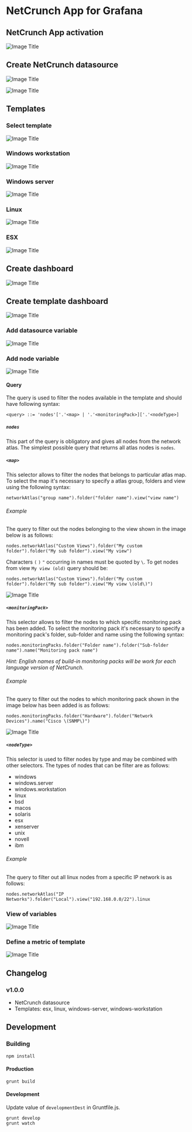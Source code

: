 # NetCrunch App for Grafana

## NetCrunch App activation
![Image Title](https://raw.githubusercontent.com/adremsoft/grafana-netcrunch-plugin/master/doc/movies/activate-netcrunch-plugin.gif)

## Create NetCrunch datasource
![Image Title](https://raw.githubusercontent.com/adremsoft/grafana-netcrunch-plugin/master/doc/movies/create-datasource.gif)

![Image Title](https://raw.githubusercontent.com/adremsoft/grafana-netcrunch-plugin/master/doc/images/datasource-list.jpg)

## Templates

### Select template
![Image Title](https://raw.githubusercontent.com/adremsoft/grafana-netcrunch-plugin/master/doc/movies/select-template.gif)

### Windows workstation
![Image Title](https://raw.githubusercontent.com/adremsoft/grafana-netcrunch-plugin/master/doc/images/windows-workstation-template.jpg)

### Windows server
![Image Title](https://raw.githubusercontent.com/adremsoft/grafana-netcrunch-plugin/master/doc/images/windows-server-template.jpg)

### Linux
![Image Title](https://raw.githubusercontent.com/adremsoft/grafana-netcrunch-plugin/master/doc/images/linux-template.jpg)

### ESX
![Image Title](https://raw.githubusercontent.com/adremsoft/grafana-netcrunch-plugin/master/doc/images/esx-template.jpg)

## Create dashboard
![Image Title](https://raw.githubusercontent.com/adremsoft/grafana-netcrunch-plugin/master/doc/movies/create-dashboard.gif)

## Create template dashboard

![Image Title](https://raw.githubusercontent.com/adremsoft/grafana-netcrunch-plugin/master/doc/images/create-template-1.png)

### Add datasource variable

![Image Title](https://raw.githubusercontent.com/adremsoft/grafana-netcrunch-plugin/master/doc/images/create-template-2.png)

### Add node variable

![Image Title](https://raw.githubusercontent.com/adremsoft/grafana-netcrunch-plugin/master/doc/images/create-template-3.png)

#### Query

The query is used to filter the nodes available in the template  and should have following syntax:

`<query> ::= 'nodes'['.'<map> | '.'<monitoringPack>]['.'<nodeType>]`

##### `nodes` 

This part of the query is obligatory and gives all nodes from the network atlas.
The simplest possible query that returns all atlas nodes is `nodes`. 

##### `<map>`

This selector allows to filter the nodes that belongs to particular atlas map.
To select the map it's necessary to specify a atlas group, folders and
view using the following syntax:

`networkAtlas("group name").folder("folder name").view("view name")`

###### Example

The query to filter out the nodes belonging to the view shown in the image below is as follows:

`nodes.networkAtlas("Custom Views").folder("My custom folder").folder("My sub folder").view("My view")`

Characters `(` `)` `"` occurring in names must be quoted by `\`. To get nodes from view `My view (old)`
query should be:

`nodes.networkAtlas("Custom Views").folder("My custom folder").folder("My sub folder").view("My view \(old\)")`

![Image Title](https://raw.githubusercontent.com/adremsoft/grafana-netcrunch-plugin/development/doc/images/template-query-maps-view.jpg)

##### `<monitoringPack>`

This selector allows to filter the nodes to which specific monitoring pack has been added.
To select the monitoring pack it's necessary to specify a monitoring pack's folder, sub-folder and name using the following syntax:

`nodes.monitoringPacks.folder("Folder name").folder("Sub-folder name").name("Monitoring pack name")`

*Hint: English names of build-in monitoring packs will be work for each language version of NetCrunch.*

###### Example

The query to filter out the nodes to which monitoring pack shown in the image below has been added is as follows:

`nodes.monitoringPacks.folder("Hardware").folder("Network Devices").name("Cisco \(SNMP\)")`

![Image Title](https://raw.githubusercontent.com/adremsoft/grafana-netcrunch-plugin/development/doc/images/template-query-monitoring-pack-view.jpg)

##### `<nodeType>`

This selector is used to filter nodes by type and may be combined with other selectors. 
The types of nodes that can be filter are as follows:

* windows
* windows.server
* windows.workstation
* linux
* bsd
* macos
* solaris
* esx
* xenserver
* unix
* novell
* ibm

###### Example

The query to filter out all linux nodes from a specific IP network is as follows:

`nodes.networkAtlas("IP Networks").folder("Local").view("192.168.0.0/22").linux`

### View of variables

![Image Title](https://raw.githubusercontent.com/adremsoft/grafana-netcrunch-plugin/master/doc/images/create-template-4.png)

### Define a metric of template

![Image Title](https://raw.githubusercontent.com/adremsoft/grafana-netcrunch-plugin/master/doc/images/create-template-5.png)

## Changelog

### v1.0.0
- NetCrunch datasource
- Templates: esx, linux, windows-server, windows-workstation

## Development

### Building
```
npm install
```

#### Production
```
grunt build
```

#### Development

Update value of `developmentDest` in Gruntfile.js.

```
grunt develop
grunt watch
```
